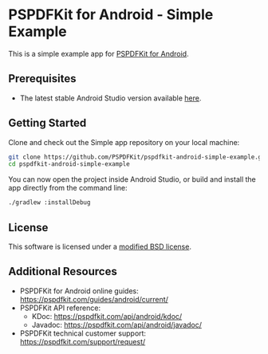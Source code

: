 # PSPDFKit for Android - Simple Example

This is a simple example app for [PSPDFKit for Android](https://pspdfkit.com/pdf-sdk/android/).

## Prerequisites

- The latest stable Android Studio version available [here](https://developer.android.com/studio).

## Getting Started

Clone and check out the Simple app repository on your local machine:

```sh
git clone https://github.com/PSPDFKit/pspdfkit-android-simple-example.git
cd pspdfkit-android-simple-example
```

You can now open the project inside Android Studio, or build and install the app directly from the command line:

```sh
./gradlew :installDebug
```

## License

This software is licensed under a [modified BSD license](LICENSE).

## Additional Resources

* PSPDFKit for Android online guides: https://pspdfkit.com/guides/android/current/
* PSPDFKit API reference:
  * KDoc: https://pspdfkit.com/api/android/kdoc/
  * Javadoc: https://pspdfkit.com/api/android/javadoc/
* PSPDFKit technical customer support: https://pspdfkit.com/support/request/  
